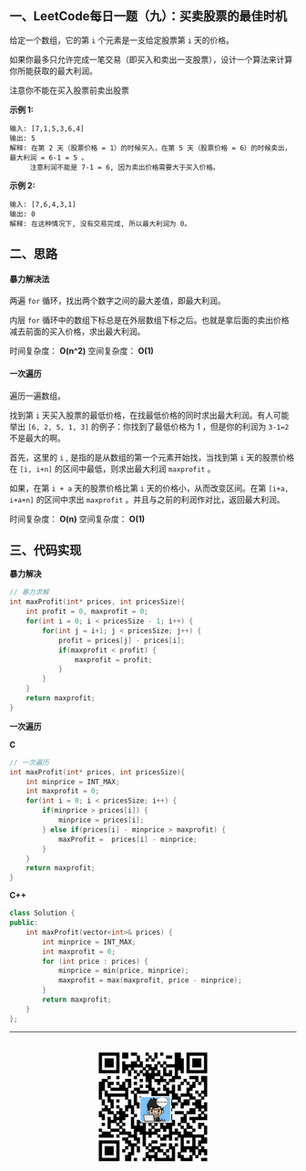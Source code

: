 ## 一、LeetCode每日一题（九）：买卖股票的最佳时机

给定一个数组，它的第 `i` 个元素是一支给定股票第 `i` 天的价格。

如果你最多只允许完成一笔交易（即买入和卖出一支股票），设计一个算法来计算你所能获取的最大利润。

注意你不能在买入股票前卖出股票

**示例 1:**

```
输入: [7,1,5,3,6,4]
输出: 5
解释: 在第 2 天（股票价格 = 1）的时候买入，在第 5 天（股票价格 = 6）的时候卖出，最大利润 = 6-1 = 5 。
     注意利润不能是 7-1 = 6, 因为卖出价格需要大于买入价格。
```

**示例 2:**

```
输入: [7,6,4,3,1]
输出: 0
解释: 在这种情况下, 没有交易完成, 所以最大利润为 0。
```


## 二、思路

#### 暴力解决法

两遍 `for` 循环，找出两个数字之间的最大差值，即最大利润。

内层 `for` 循环中的数组下标总是在外层数组下标之后。也就是拿后面的卖出价格减去前面的买入价格，求出最大利润。

时间复杂度： **O(n^2)**
空间复杂度： **O(1)**

#### 一次遍历

遍历一遍数组。

找到第 `i` 天买入股票的最低价格，在找最低价格的同时求出最大利润。有人可能举出 `[6, 2, 5, 1, 3]` 的例子：你找到了最低价格为 1 ，但是你的利润为 `3-1=2` 不是最大的啊。

首先，这里的 `i` , 是指的是从数组的第一个元素开始找，当找到第 `i` 天的股票价格在 `[i, i+n]` 的区间中最低，则求出最大利润 `maxprofit` 。

如果，在第 `i + a` 天的股票价格比第 `i` 天的价格小，从而改变区间。在第 `[i+a, i+a+n]` 的区间中求出 `maxprofit` 。并且与之前的利润作对比，返回最大利润。

时间复杂度： **O(n)**
空间复杂度： **O(1)**

## 三、代码实现

**暴力解决**

```c
// 暴力求解
int maxProfit(int* prices, int pricesSize){
    int profit = 0, maxprofit = 0;
    for(int i = 0; i < pricesSize - 1; i++) {
        for(int j = i+1; j < pricesSize; j++) {
            profit = prices[j] - prices[i];
            if(maxprofit < profit) {
                maxprofit = profit;
            }
        }
    }
    return maxprofit;  
}
```

**一次遍历**

**C**

```c
// 一次遍历
int maxProfit(int* prices, int pricesSize){
    int minprice = INT_MAX;
    int maxprofit = 0;
    for(int i = 0; i < pricesSize; i++) {
        if(minprice > prices[i]) {
            minprice = prices[i];
        } else if(prices[i] - minprice > maxprofit) {
            maxProfit =  prices[i] - minprice;
        }
    }
    return maxprofit;
}
```

**C++**

```c++
class Solution {
public:
    int maxProfit(vector<int>& prices) {
        int minprice = INT_MAX;
        int maxprofit = 0;
        for (int price : prices) {
            minprice = min(price, minprice);
            maxprofit = max(maxprofit, price - minprice);
        }
        return maxprofit;
    }
};
```

<div align="center">
    <hr style="height:1px;"/>
    <br>
    <img width="200px" src="https://github.com/RunCoderHang/LeetCode-Notes/blob/master/image/wxgzh-hang.png"></img>
</div>